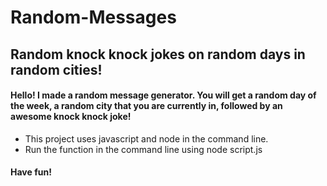 # Random-Messages
## Random knock knock jokes on random days in random cities!
#### Hello! I made a random message generator. You will get a random day of the week, a random city that you are currently in, followed by an **awesome** knock knock joke!

* This project uses javascript and node in the command line.
* Run the function in the command line using node script.js
#### Have fun!
